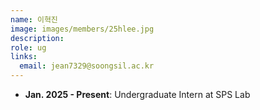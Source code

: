 ```yaml
---
name: 이혁진
image: images/members/25hlee.jpg
description: 
role: ug
links:
  email: jean7329@soongsil.ac.kr
---
```


- **Jan. 2025 - Present**: Undergraduate Intern at SPS Lab
